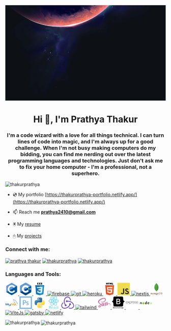 <img src="https://github.com/thakurprathya/thakurprathya/blob/main/Github%20Banner.png" alt="Banner" height="300" width="100%"/>
<!-- ![logo](https://github.com/thakurprathya/thakurprathya/blob/main/Github%20Banner.png) -->
<h1 align="center">Hi 👋, I'm Prathya Thakur</h1>
<h3 align="center">I'm a code wizard with a love for all things technical. I can turn lines of code into magic, and I'm always up for a good challenge. When I'm not busy making computers do my bidding, you can find me nerding out over the latest programming languages and technologies. Just don't ask me to fix your home computer - I'm a professional, not a superhero.</h3>

<p align="left"> <img src="https://komarev.com/ghpvc/?username=thakurprathya&label=Profile%20views&color=b02908&style=flat" alt="thakurprathya" /> </p>

- 💿 My portfolio [https://thakurprathya-portfolio.netlify.app/](https://thakurprathya-portfolio.netlify.app/)

- 📫 Reach me **prathya2410@gmail.com**

- 🖲 My [resume](https://drive.google.com/file/d/1w-bMtZG-SQYwnf8ICGrPYt6YvNe4tzg_/view)

- 🖱 My [projects](https://docs.google.com/document/d/1d88_vRkBJf7xKNk7n-H9lQ8LUVzA1jETXOuAcGffIXk/edit#heading=h.l28qqe692yqy)

<h3 align="left">Connect with me:</h3>
<p align="left">
<a href="https://www.linkedin.com/in/prathya-thakur-370869231/" target="blank"><img align="center" src="https://raw.githubusercontent.com/rahuldkjain/github-profile-readme-generator/master/src/images/icons/Social/linked-in-alt.svg" alt="prathya thakur" height="30" width="40" /></a>
<a href="https://instagram.com/thakurprathya" target="blank"><img align="center" src="https://raw.githubusercontent.com/rahuldkjain/github-profile-readme-generator/master/src/images/icons/Social/instagram.svg" alt="thakurprathya" height="30" width="40" /></a>
<a href="https://www.codechef.com/users/thakurprathya" target="blank"><img align="center" src="https://i.pinimg.com/originals/c5/d9/fc/c5d9fc1e18bcf039f464c2ab6cfb3eb6.jpg" alt="thakurprathya" height="30" width="40" /></a>
</p>

<h3 align="left">Languages and Tools:</h3>
<p align="left"> <a href="https://www.cprogramming.com/" target="_blank" rel="noreferrer"> <img src="https://raw.githubusercontent.com/devicons/devicon/master/icons/c/c-original.svg" alt="c" width="40" height="40"/> </a> <a href="https://www.w3schools.com/cpp/" target="_blank" rel="noreferrer"> <img src="https://raw.githubusercontent.com/devicons/devicon/master/icons/cplusplus/cplusplus-original.svg" alt="cplusplus" width="40" height="40"/> </a> <a href="https://www.w3schools.com/css/" target="_blank" rel="noreferrer"> <img src="https://raw.githubusercontent.com/devicons/devicon/master/icons/css3/css3-original-wordmark.svg" alt="css3" width="40" height="40"/> </a> <a href="https://firebase.google.com/" target="_blank" rel="noreferrer"> <img src="https://www.vectorlogo.zone/logos/firebase/firebase-icon.svg" alt="firebase" width="40" height="40"/> </a> <a href="https://git-scm.com/" target="_blank" rel="noreferrer"> <img src="https://www.vectorlogo.zone/logos/git-scm/git-scm-icon.svg" alt="git" width="40" height="40"/> </a> <a href="https://heroku.com" target="_blank" rel="noreferrer"> <img src="https://www.vectorlogo.zone/logos/heroku/heroku-icon.svg" alt="heroku" width="40" height="40"/> </a> <a href="https://www.w3.org/html/" target="_blank" rel="noreferrer"> <img src="https://raw.githubusercontent.com/devicons/devicon/master/icons/html5/html5-original-wordmark.svg" alt="html5" width="40" height="40"/> </a> <a href="https://developer.mozilla.org/en-US/docs/Web/JavaScript" target="_blank" rel="noreferrer"> <img src="https://raw.githubusercontent.com/devicons/devicon/master/icons/javascript/javascript-original.svg" alt="javascript" width="40" height="40"/> </a> <a href="https://nextjs.org/" target="_blank" rel="noreferrer"> <img src="https://cdn.worldvectorlogo.com/logos/nextjs-2.svg" alt="nextjs" width="40" height="40"/> </a> <a href="https://www.mongodb.com/" target="_blank" rel="noreferrer"> <img src="https://raw.githubusercontent.com/devicons/devicon/master/icons/mongodb/mongodb-original-wordmark.svg" alt="mongodb" width="40" height="40"/> </a> <a href="https://www.mysql.com/" target="_blank" rel="noreferrer"> <img src="https://raw.githubusercontent.com/devicons/devicon/master/icons/mysql/mysql-original-wordmark.svg" alt="mysql" width="40" height="40"/> </a> <a href="https://www.photoshop.com/en" target="_blank" rel="noreferrer"> <img src="https://raw.githubusercontent.com/devicons/devicon/master/icons/photoshop/photoshop-line.svg" alt="photoshop" width="40" height="40"/> </a> <a href="https://www.python.org" target="_blank" rel="noreferrer"> <img src="https://raw.githubusercontent.com/devicons/devicon/master/icons/python/python-original.svg" alt="python" width="40" height="40"/> </a> <a href="https://reactjs.org/" target="_blank" rel="noreferrer"> <img src="https://raw.githubusercontent.com/devicons/devicon/master/icons/react/react-original-wordmark.svg" alt="react" width="40" height="40"/> </a> <a href="https://redux.js.org" target="_blank" rel="noreferrer"> <img src="https://raw.githubusercontent.com/devicons/devicon/master/icons/redux/redux-original.svg" alt="redux" width="40" height="40"/> </a> <a href="https://tailwindcss.com/" target="_blank" rel="noreferrer"> <img src="https://www.vectorlogo.zone/logos/tailwindcss/tailwindcss-icon.svg" alt="tailwind" width="40" height="40"/> </a> <a href="https://sass-lang.com" target="_blank" rel="noreferrer"> <img src="https://raw.githubusercontent.com/devicons/devicon/master/icons/sass/sass-original.svg" alt="sass" width="40" height="40"/> </a>  <a href="https://getbootstrap.com" target="_blank" rel="noreferrer"> <img src="https://raw.githubusercontent.com/devicons/devicon/master/icons/bootstrap/bootstrap-plain-wordmark.svg" alt="bootstrap" width="40" height="40"/> </a> <a href="https://expressjs.com" target="_blank" rel="noreferrer"> <img src="https://raw.githubusercontent.com/devicons/devicon/master/icons/express/express-original-wordmark.svg" alt="express" width="40" height="40"/> </a> <a href="https://nodejs.org" target="_blank" rel="noreferrer"> <img src="https://raw.githubusercontent.com/devicons/devicon/master/icons/nodejs/nodejs-original-wordmark.svg" alt="nodejs" width="40" height="40"/> </a> <a href="https://vitejs.dev/" target="_blank" rel="noreferrer"> <img src="https://svgshare.com/i/qzb.svg" alt="ViteJs" width="35" height="35"/> </a> <a href="https://www.gatsbyjs.com/" target="_blank" rel="noreferrer"> <img src="https://www.vectorlogo.zone/logos/gatsbyjs/gatsbyjs-icon.svg" alt="gatsby" width="40" height="40"/> </a> <a href="https://www.netlify.com/" target="_blank" rel="noreferrer"> <img src="https://www.vectorlogo.zone/logos/netlify/netlify-icon.svg" alt="netlify" width="35" height="35"/> </a> </p>

<p><img align="left" src="https://github-readme-stats-sigma-five.vercel.app/api/top-langs?username=thakurprathya&show_icons=true&theme=dark&title_color=ffffff&text_color=ffffff&hide_border=true&locale=en&layout=compact" alt="thakurprathya" /></p>

<p>&nbsp;<img align="center" src="https://github-readme-stats-sigma-five.vercel.app/api?username=thakurprathya&show_icons=true&theme=dark&title_color=fcfcfc&text_color=ffffff&bg_color=000000&hide_border=true&locale=en" alt="thakurprathya" /></p>

